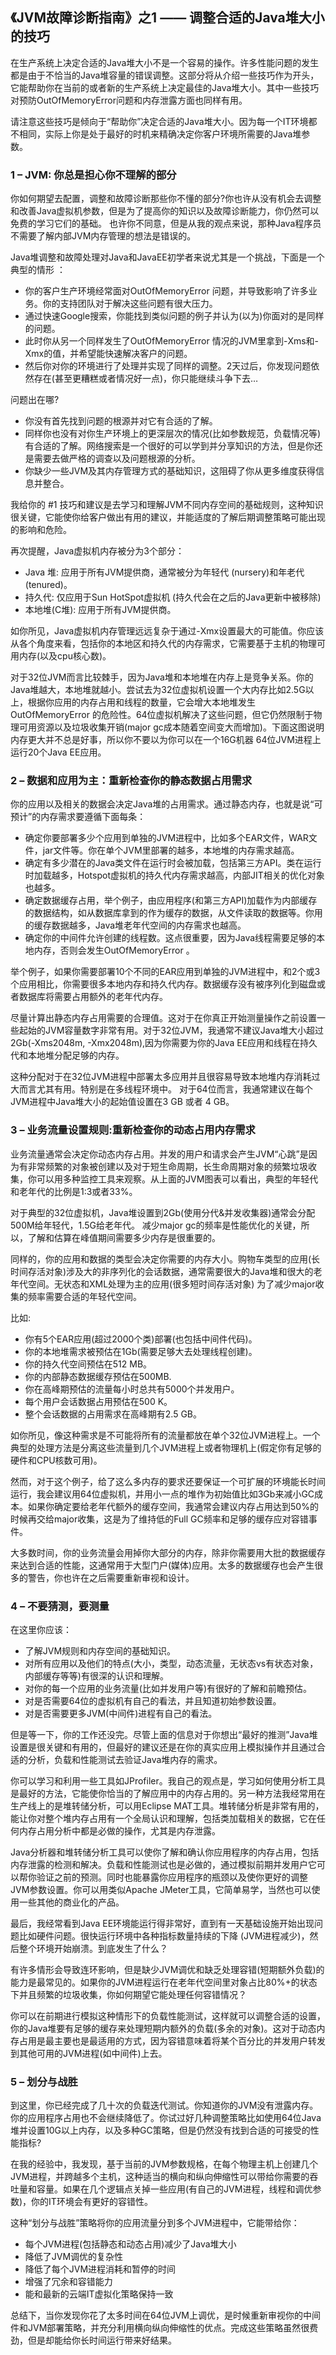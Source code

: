 ## 《JVM故障诊断指南》之1 —— 调整合适的Java堆大小的技巧

在生产系统上决定合适的Java堆大小不是一个容易的操作。许多性能问题的发生都是由于不恰当的Java堆容量的错误调整。这部分将从介绍一些技巧作为开头，它能帮助你在当前的或者新的生产系统上决定最佳的Java堆大小。其中一些技巧对预防OutOfMemoryError问题和内存泄露方面也同样有用。

请注意这些技巧是倾向于“帮助你”决定合适的Java堆大小。因为每一个IT环境都不相同，实际上你是处于最好的时机来精确决定你客户环境所需要的Java堆参数。


### 1 – JVM: 你总是担心你不理解的部分

你如何期望去配置，调整和故障诊断那些你不懂的部分?你也许从没有机会去调整和改善Java虚拟机参数，但是为了提高你的知识以及故障诊断能力，你仍然可以免费的学习它们的基础。 也许你不同意，但是从我的观点来说，那种Java程序员不需要了解内部JVM内存管理的想法是错误的。

Java堆调整和故障处理对Java和JavaEE初学者来说尤其是一个挑战，下面是一个典型的情形 ：
- 你的客户生产环境经常面对OutOfMemoryError 问题，并导致影响了许多业务。你的支持团队对于解决这些问题有很大压力。
- 通过快速Google搜索，你能找到类似问题的例子并认为(以为)你面对的是同样的问题。
- 此时你从另一个同样发生了OutOfMemoryError 情况的JVM里拿到-Xms和-Xmx的值，并希望能快速解决客户的问题。
- 然后你对你的环境进行了处理并实现了同样的调整。2天过后，你发现问题依然存在(甚至更糟糕或者情况好一点)，你只能继续斗争下去…

问题出在哪?

- 你没有首先找到问题的根源并对它有合适的了解。
- 同样你也没有对你生产环境上的更深层次的情况(比如参数规范，负载情况等)有合适的了解。网络搜索是一个很好的可以学到并分享知识的方法，但是你还是需要去做严格的调查以及问题根源的分析。
- 你缺少一些JVM及其内存管理方式的基础知识，这阻碍了你从更多维度获得信息并整合。

我给你的 #1 技巧和建议是去学习和理解JVM不同内存空间的基础规则，这种知识很关键，它能使你给客户做出有用的建议，并能适度的了解后期调整策略可能出现的影响和危险。

再次提醒，Java虚拟机内存被分为3个部分：
- Java 堆: 应用于所有JVM提供商，通常被分为年轻代 (nursery)和年老代(tenured)。
- 持久代: 仅应用于Sun HotSpot虚拟机 (持久代会在之后的Java更新中被移除)
- 本地堆(C堆): 应用于所有JVM提供商。

如你所见，Java虚拟机内存管理远远复杂于通过-Xmx设置最大的可能值。你应该从各个角度来看，包括你的本地区和持久代的内存需求，它需要基于主机的物理可用内存(以及cpu核心数)。

对于32位JVM而言比较棘手，因为Java堆和本地堆在内存上是竞争关系。你的Java堆越大，本地堆就越小。尝试去为32位虚拟机设置一个大内存比如2.5G以上，根据你应用的内存占用和线程的数量，它会增大本地堆发生OutOfMemoryError 的危险性。64位虚拟机解决了这些问题，但它仍然限制于物理可用资源以及垃圾收集开销(major gc成本随着空间变大而增加)。下面这图说明内存更大并不总是好事，所以你不要以为你可以在一个16G机器 64位JVM进程上运行20个Java EE应用。

### 2 – 数据和应用为主：重新检查你的静态数据占用需求

你的应用以及相关的数据会决定Java堆的占用需求。通过静态内存，也就是说“可预计”的内存需求要遵循下面每条：
- 确定你要部署多少个应用到单独的JVM进程中，比如多个EAR文件，WAR文件，jar文件等。你在单个JVM里部署的越多，本地堆的内存需求越高。
- 确定有多少潜在的Java类文件在运行时会被加载，包括第三方API。类在运行时加载越多，Hotspot虚拟机的持久代内存需求越高，内部JIT相关的优化对象也越多。
- 确定数据缓存占用，举个例子，由应用程序(和第三方API)加载作为内部缓存的数据结构，如从数据库拿到的作为缓存的数据，从文件读取的数据等。你用的缓存数据越多，Java堆老年代空间的内存需求也越高。
- 确定你的中间件允许创建的线程数。这点很重要，因为Java线程需要足够的本地内存，否则会发生OutOfMemoryError 。

举个例子，如果你需要部署10个不同的EAR应用到单独的JVM进程中，和2个或3个应用相比，你需要很多本地内存和持久代内存。数据缓存没有被序列化到磁盘或者数据库将需要占用额外的老年代内存。

尽量计算出静态内存占用需要的合理值。这对于在你真正开始测量操作之前设置一些起始的JVM容量数字非常有用。对于32位JVM，我通常不建议Java堆大小超过2Gb(-Xms2048m, -Xmx2048m),因为你需要为你的Java EE应用和线程在持久代和本地堆分配足够的内存。

这种分配对于在32位JVM进程中部署太多应用并且很容易导致本地堆内存消耗过大而言尤其有用。特别是在多线程环境中。
对于64位而言，我通常建议在每个JVM进程中Java堆大小的起始值设置在3 GB 或者 4 GB。

### 3 – 业务流量设置规则:重新检查你的动态占用内存需求

业务流量通常会决定你动态内存占用。并发的用户和请求会产生JVM“心跳”是因为有非常频繁的对象被创建以及对于短生命周期，长生命周期对象的频繁垃圾收集，你可以用多种监控工具来观察。从上面的JVM图表可以看出，典型的年轻代和老年代的比例是1:3或者33%。

对于典型的32位虚拟机，Java堆设置到2Gb(使用分代&并发收集器)通常会分配500M给年轻代，1.5G给老年代。
减少major gc的频率是性能优化的关键，所以，了解和估算在峰值期间需要多少内存是很重要的。

同样的，你的应用和数据的类型会决定你需要的内存大小。购物车类型的应用(长时间存活对象)涉及大的非序列化的会话数据，通常需要很大的Java堆和很大的老年代空间。无状态和XML处理为主的应用(很多短时间存活对象) 为了减少major收集的频率需要合适的年轻代空间。

比如:
- 你有5个EAR应用(超过2000个类)部署(也包括中间件代码)。
- 你的本地堆需求被预估在1Gb(需要足够大去处理线程创建)。
- 你的持久代空间预估在512 MB。
- 你的内部静态数据缓存预估在500MB.
- 你在高峰期预估的流量每小时总共有5000个并发用户。
- 每个用户会话数据占用预估在500 K。
- 整个会话数据的占用需求在高峰期有2.5 GB。

如你所见，像这种需求是不可能将所有的流量都放在单个32位JVM进程上。一个典型的处理方法是分离这些流量到几个JVM进程上或者物理机上(假定你有足够的硬件和CPU核数可用)。

然而，对于这个例子，给了这么多内存的要求还要保证一个可扩展的环境能长时间运行，我会建议用64位虚拟机，并用小一点的堆作为初始值比如3Gb来减小GC成本。如果你确定要给老年代额外的缓存空间，我通常会建议内存占用达到50%的时候再交给major收集，这是为了维持低的Full GC频率和足够的缓存应对容错事件。

大多数时间，你的业务流量会用掉你大部分的内存，除非你需要用大批的数据缓存来达到合适的性能，这通常用于大型门户(媒体)应用。太多的数据缓存也会产生很多的警告，你也许在之后需要重新审视和设计。

### 4 – 不要猜测，要测量

在这里你应该：
- 了解JVM规则和内存空间的基础知识。
- 对所有应用以及他们的特点(大小，类型，动态流量，无状态vs有状态对象，内部缓存等等)有很深的认识和理解。
- 对你的每一个应用的业务流量(比如并发用户等)有很好的了解和前瞻预估。
- 对是否需要64位的虚拟机有自己的看法，并且知道初始参数设置。
- 对是否需要更多JVM(中间件)进程有自己的看法。

但是等一下，你的工作还没完。尽管上面的信息对于你想出“最好的推测”Java堆设置是很关键和有用的，但最好的建议还是在你的真实应用上模拟操作并且通过合适的分析，负载和性能测试去验证Java堆内存的需求。

你可以学习和利用一些工具如JProfiler。我自己的观点是，学习如何使用分析工具是最好的方法，它能使你恰当的了解应用中的内存占用的。另一种方法我经常用在生产线上的是堆转储分析，可以用Eclipse MAT工具。堆转储分析是非常有用的，能让你对整个堆内存占用有一个全局认识和理解，包括类加载相关的数据，它在任何内存占用分析中都是必做的操作，尤其是内存泄露。

Java分析器和堆转储分析工具可以使你了解和确认你应用程序的内存占用，包括内存泄露的检测和解决。负载和性能测试也是必做的，通过模拟前期并发用户它可以帮你验证之前的预测。同时也能暴露你应用程序的瓶颈以及使你更好的调整JVM参数设置。你可以用类似Apache JMeter工具，它简单易学，当然也可以使用一些其他的商业化的产品。

最后，我经常看到Java EE环境能运行得非常好，直到有一天基础设施开始出现问题比如硬件问题。很快运行环境中各种指标数量持续的下降 (JVM进程减少)，然后整个环境开始崩溃。到底发生了什么？

有许多情形会导致连环影响，但是缺少JVM调优和缺乏处理容错(短期额外负载)的能力是最常见的。如果你的JVM进程运行在老年代空间里对象占比80%+的状态下并且频繁的垃圾收集，你如何期望它能处理任何容错情况？

你可以在前期进行模拟这种情形下的负载性能测试，这样就可以调整合适的设置，你的Java堆要有足够的缓存来处理短期内额外的负载(多余的对象)。这对于动态内存占用是最主要也是最适用的方式，因为容错意味着将某个百分比的并发用户转发到其他可用的JVM进程(如中间件)上去。

### 5 – 划分与战胜

到这里，你已经完成了几十次的负载迭代测试。你知道你的JVM没有泄露内存。你的应用程序占用也不会继续降低了。你试过好几种调整策略比如使用64位Java堆并设置10G以上内存，以及多种GC策略，但是仍然没有找到合适的可接受的性能指标?

在我的经验中，我发现，基于当前的JVM参数规格，在每个物理主机上创建几个JVM进程，并跨越多个主机，这种适当的横向和纵向伸缩性可以带给你需要的吞吐量和容量。如果在几个逻辑点关掉一些应用(有自己的JVM进程，线程和调优参数)，你的IT环境会有更好的容错性。

这种“划分与战胜”策略将你的应用流量分到多个JVM进程中，它能带给你：
- 每个JVM进程(包括静态和动态占用)减少了Java堆大小
- 降低了JVM调优的复杂性
- 降低了每个JVM进程消耗和暂停的时间
- 增强了冗余和容错能力
- 能和最新的云端IT虚拟化策略保持一致

总结下，当你发现你花了太多时间在64位JVM上调优，是时候重新审视你的中间件和JVM部署策略，并充分利用横向纵向伸缩性的优点。完成这些策略虽然很费劲，但是却能给你长时间运行带来好结果。